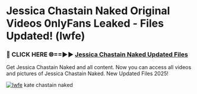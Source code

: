 # Jessica Chastain Naked Original Videos 0nlyFans Leaked - Files Updated! (lwfe)

<h3>🔴 CLICK HERE 🌐==►► <a href="https://tinyurl.com/yckcrads" rel="nofollow">Jessica Chastain Naked Updated Files</a></h3>

Get Jessica Chastain Naked and all content. Now you can access all videos and pictures of Jessica Chastain Naked. New Updated Files 2025!

[![lwfe](https://i.imgur.com/hpKpOFt.gif)](https://tinyurl.com/yckcrads)
kate chastain naked